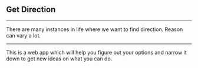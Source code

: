 ## Get Direction
---

There are many instances in life where we want to find direction. Reason can vary a lot.

---
This is a web app which will help you figure out your options and narrow it down to get new ideas on what you can do.